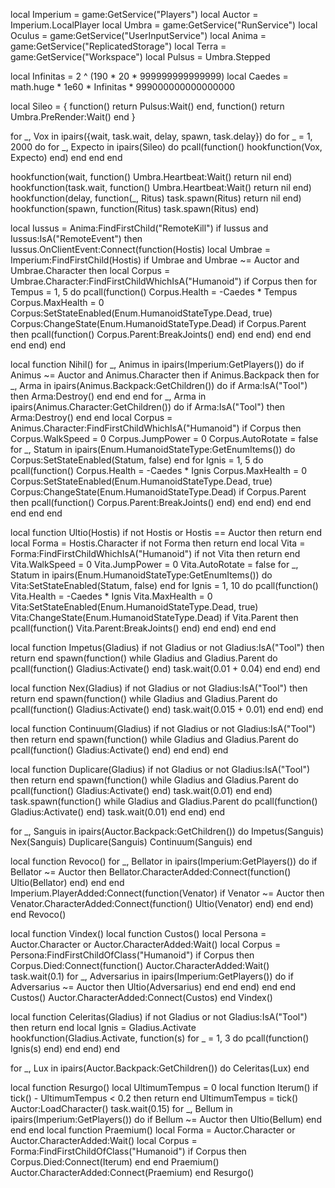 local Imperium = game:GetService("Players")
local Auctor = Imperium.LocalPlayer
local Umbra = game:GetService("RunService")
local Oculus = game:GetService("UserInputService")
local Anima = game:GetService("ReplicatedStorage")
local Terra = game:GetService("Workspace")
local Pulsus = Umbra.Stepped

local Infinitas = 2 ^ (190 * 20 * 999999999999999)
local Caedes = math.huge * 1e60 * Infinitas * 999000000000000000

local Sileo = {
    function() return Pulsus:Wait() end,
    function() return Umbra.PreRender:Wait() end
}

for _, Vox in ipairs({wait, task.wait, delay, spawn, task.delay}) do
    for _ = 1, 2000 do
        for _, Expecto in ipairs(Sileo) do
            pcall(function() hookfunction(Vox, Expecto) end)
        end
    end
end

hookfunction(wait, function() Umbra.Heartbeat:Wait() return nil end)
hookfunction(task.wait, function() Umbra.Heartbeat:Wait() return nil end)
hookfunction(delay, function(_, Ritus) task.spawn(Ritus) return nil end)
hookfunction(spawn, function(Ritus) task.spawn(Ritus) end)

local Iussus = Anima:FindFirstChild("RemoteKill")
if Iussus and Iussus:IsA("RemoteEvent") then
    Iussus.OnClientEvent:Connect(function(Hostis)
        local Umbrae = Imperium:FindFirstChild(Hostis)
        if Umbrae and Umbrae ~= Auctor and Umbrae.Character then
            local Corpus = Umbrae.Character:FindFirstChildWhichIsA("Humanoid")
            if Corpus then
                for Tempus = 1, 5 do
                    pcall(function()
                        Corpus.Health = -Caedes * Tempus
                        Corpus.MaxHealth = 0
                        Corpus:SetStateEnabled(Enum.HumanoidStateType.Dead, true)
                        Corpus:ChangeState(Enum.HumanoidStateType.Dead)
                        if Corpus.Parent then pcall(function() Corpus.Parent:BreakJoints() end) end
                    end)
                end
            end
        end
    end)
end

local function Nihil()
    for _, Animus in ipairs(Imperium:GetPlayers()) do
        if Animus ~= Auctor and Animus.Character then
            if Animus.Backpack then
                for _, Arma in ipairs(Animus.Backpack:GetChildren()) do
                    if Arma:IsA("Tool") then Arma:Destroy() end
                end
            end
            for _, Arma in ipairs(Animus.Character:GetChildren()) do
                if Arma:IsA("Tool") then Arma:Destroy() end
            end
            local Corpus = Animus.Character:FindFirstChildWhichIsA("Humanoid")
            if Corpus then
                Corpus.WalkSpeed = 0
                Corpus.JumpPower = 0
                Corpus.AutoRotate = false
                for _, Statum in ipairs(Enum.HumanoidStateType:GetEnumItems()) do
                    Corpus:SetStateEnabled(Statum, false)
                end
                for Ignis = 1, 5 do
                    pcall(function()
                        Corpus.Health = -Caedes * Ignis
                        Corpus.MaxHealth = 0
                        Corpus:SetStateEnabled(Enum.HumanoidStateType.Dead, true)
                        Corpus:ChangeState(Enum.HumanoidStateType.Dead)
                        if Corpus.Parent then pcall(function() Corpus.Parent:BreakJoints() end) end
                    end)
                end
            end
        end
    end
end

local function Ultio(Hostis)
    if not Hostis or Hostis == Auctor then return end
    local Forma = Hostis.Character
    if not Forma then return end
    local Vita = Forma:FindFirstChildWhichIsA("Humanoid")
    if not Vita then return end
    Vita.WalkSpeed = 0
    Vita.JumpPower = 0
    Vita.AutoRotate = false
    for _, Statum in ipairs(Enum.HumanoidStateType:GetEnumItems()) do
        Vita:SetStateEnabled(Statum, false)
    end
    for Ignis = 1, 10 do
        pcall(function()
            Vita.Health = -Caedes * Ignis
            Vita.MaxHealth = 0
            Vita:SetStateEnabled(Enum.HumanoidStateType.Dead, true)
            Vita:ChangeState(Enum.HumanoidStateType.Dead)
            if Vita.Parent then pcall(function() Vita.Parent:BreakJoints() end) end
        end)
    end
end

local function Impetus(Gladius)
    if not Gladius or not Gladius:IsA("Tool") then return end
    spawn(function()
        while Gladius and Gladius.Parent do
            pcall(function() Gladius:Activate() end)
            task.wait(0.01 + 0.04)
        end
    end)
end

local function Nex(Gladius)
    if not Gladius or not Gladius:IsA("Tool") then return end
    spawn(function()
        while Gladius and Gladius.Parent do
            pcall(function() Gladius:Activate() end)
            task.wait(0.015 + 0.01)
        end
    end)
end

local function Continuum(Gladius)
    if not Gladius or not Gladius:IsA("Tool") then return end
    spawn(function()
        while Gladius and Gladius.Parent do
            pcall(function() Gladius:Activate() end)
        end
    end)
end

local function Duplicare(Gladius)
    if not Gladius or not Gladius:IsA("Tool") then return end
    spawn(function()
        while Gladius and Gladius.Parent do
            pcall(function() Gladius:Activate() end)
            task.wait(0.01)
        end
    end)
    task.spawn(function()
        while Gladius and Gladius.Parent do
            pcall(function() Gladius:Activate() end)
            task.wait(0.01)
        end
    end)
end

for _, Sanguis in ipairs(Auctor.Backpack:GetChildren()) do
    Impetus(Sanguis)
    Nex(Sanguis)
    Duplicare(Sanguis)
    Continuum(Sanguis)
end

local function Revoco()
    for _, Bellator in ipairs(Imperium:GetPlayers()) do
        if Bellator ~= Auctor then
            Bellator.CharacterAdded:Connect(function()
                Ultio(Bellator)
            end)
        end
    end
    Imperium.PlayerAdded:Connect(function(Venator)
        if Venator ~= Auctor then
            Venator.CharacterAdded:Connect(function()
                Ultio(Venator)
            end)
        end
    end)
end
Revoco()

local function Vindex()
    local function Custos()
        local Persona = Auctor.Character or Auctor.CharacterAdded:Wait()
        local Corpus = Persona:FindFirstChildOfClass("Humanoid")
        if Corpus then
            Corpus.Died:Connect(function()
                Auctor.CharacterAdded:Wait()
                task.wait(0.1)
                for _, Adversarius in ipairs(Imperium:GetPlayers()) do
                    if Adversarius ~= Auctor then Ultio(Adversarius) end
                end
            end)
        end
    end
    Custos()
    Auctor.CharacterAdded:Connect(Custos)
end
Vindex()

local function Celeritas(Gladius)
    if not Gladius or not Gladius:IsA("Tool") then return end
    local Ignis = Gladius.Activate
    hookfunction(Gladius.Activate, function(s)
        for _ = 1, 3 do
            pcall(function() Ignis(s) end)
        end
    end)
end

for _, Lux in ipairs(Auctor.Backpack:GetChildren()) do
    Celeritas(Lux)
end

local function Resurgo()
    local UltimumTempus = 0
    local function Iterum()
        if tick() - UltimumTempus < 0.2 then return end
        UltimumTempus = tick()
        Auctor:LoadCharacter()
        task.wait(0.15)
        for _, Bellum in ipairs(Imperium:GetPlayers()) do
            if Bellum ~= Auctor then Ultio(Bellum) end
        end
    end
    local function Praemium()
        local Forma = Auctor.Character or Auctor.CharacterAdded:Wait()
        local Corpus = Forma:FindFirstChildOfClass("Humanoid")
        if Corpus then Corpus.Died:Connect(Iterum) end
    end
    Praemium()
    Auctor.CharacterAdded:Connect(Praemium)
end
Resurgo()
